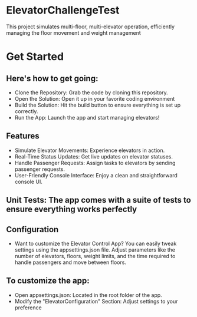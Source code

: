 # ElevatorChallengeTest
This project simulates multi-floor, multi-elevator operation, efficiently managing the floor movement and weight management


# Get Started
## Here's how to get going:

 - Clone the Repository: Grab the code by cloning this repository.
 - Open the Solution: Open it up in your favorite coding environment
- Build the Solution: Hit the build button to ensure everything is set up correctly.
 - Run the App: Launch the app and start managing elevators!
 ## Features
- Simulate Elevator Movements: Experience elevators in action.
-  Real-Time Status Updates: Get live updates on elevator statuses.
-  Handle Passenger Requests: Assign tasks to elevators by sending passenger requests.
- User-Friendly Console Interface: Enjoy a clean and straightforward console UI.
## Unit Tests: The app comes with a suite of tests to ensure everything works perfectly
## Configuration
- Want to customize the Elevator Control App? You can easily tweak settings using the appsettings.json file. Adjust parameters like the number of elevators, floors, weight limits, and the time required to handle passengers and move between floors.

## To customize the app:

- Open appsettings.json: Located in the root folder of the app.
- Modify the "ElevatorConfiguration" Section: Adjust settings to your preference

